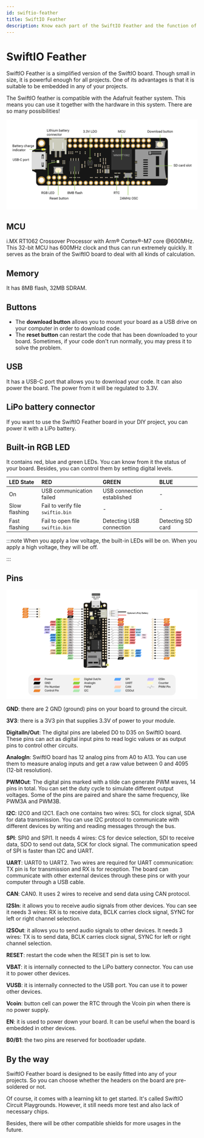 ```yaml
---
id: swiftio-feather
title: SwiftIO Feather
description: Know each part of the SwiftIO Feather and the function of the pins.
---
```


# SwiftIO Feather

SwiftIO Feather is a simplified version of the SwiftIO board. Though small in size, it is powerful enough for all projects. One of its advantages is that it is suitable to be embedded in any of your projects.

The SwiftIO feather is compatible with the Adafruit feather system. This means you can use it together with the hardware in this system. There are so many possibilities! 

 
![SwiftIO Feather](img/FeatherParts.png)

## MCU

i.MX RT1062 Crossover Processor with Arm® Cortex®-M7 core @600MHz. This 32-bit MCU has 600MHz clock and thus can run extremely quickly. It serves as the brain of the SwiftIO board to deal with all kinds of calculation.


## Memory

It has 8MB flash, 32MB SDRAM.


## Buttons

- The **download button** allows you to mount your board as a USB drive on your computer in order to download code. 
- The **reset button** can restart the code that has been downloaded to your board. Sometimes, if your code don't run normally, you may press it to solve the problem.


## USB

It has a USB-C port that allows you to download your code. It can also power the board. The power from it will be regulated to 3.3V.

## LiPo battery connector

If you want to use the SwiftIO Feather board in your DIY project, you can power it with a LiPo battery.
 

## Built-in RGB LED
It contains red, blue and green LEDs. You can know from it the status of your board. Besides, you can control them by setting digital levels. 

| LED State | RED | GREEN | BLUE |
| :--- | :--- | :--- | :--- |
| On | USB communication failed | USB connection established | - |
| Slow flashing | Fail to verify file `swiftio.bin` | - | - |
| Fast flashing | Fail to open file `swiftio.bin` | Detecting USB connection | Detecting SD card |



:::note
When you apply a low voltage, the built-in LEDs will be on. When you apply a high voltage, they will be off.

:::


## Pins

![SwiftIO Feather pinout](img/FeatherPinout.png)

**GND**: there are 2 GND (ground) pins on your board to ground the circuit.


**3V3**: there is a 3V3 pin that supplies 3.3V of power to your module.

**DigitalIn/Out**: The digital pins are labeled D0 to D35 on SwiftIO board. These pins can act as digital input pins to read logic values or as output pins to control other circuits.

**AnalogIn**: SwiftIO board has 12 analog pins from A0 to A13. You can use them to measure analog inputs and get a raw value between 0 and 4095 (12-bit resolution).

**PWMOut**: The digital pins marked with a tilde can generate PWM waves, 14 pins in total. You can set the duty cycle to simulate different output voltages. Some of the pins are paired and share the same frequency, like PWM3A and PWM3B. 



**I2C**: I2C0 and I2C1. Each one contains two wires: SCL for clock signal, SDA for data transmission. You can use I2C protocol to communicate with different devices by writing and reading messages through the bus.

**SPI**: SPI0 and SPI1. It needs 4 wires: CS for device selection, SDI to receive data, SDO to send out data, SCK for clock signal. The communication speed of SPI is faster than I2C and UART.

**UART**: UART0 to UART2. Two wires are required for UART communication: TX pin is for transmission and RX is for reception. The board can communicate with other external devices through these pins or with your computer through a USB cable.

**CAN**: CAN0. It uses 2 wires to receive and send data using CAN protocol.

**I2SIn**: it allows you to receive audio signals from other devices. You can see it needs 3 wires: RX is to receive data, BCLK carries clock signal, SYNC for left or right channel selection.

**I2SOut**: it allows you to send audio signals to other devices. It needs 3 wires: TX is to send data, BCLK carries clock signal, SYNC for left or right channel selection.

**RESET**: restart the code when the RESET pin is set to low.

**VBAT**: it is internally connected to the LiPo battery connector. You can use it to power other devices.

**VUSB**: it is internally connected to the USB port. You can use it to power other devices.

**Vcoin**: button cell can power the RTC through the Vcoin pin when there is no power supply.

**EN**: it is used to power down your board. It can be useful when the board is embedded in other devices.

**B0/B1**: the two pins are reserved for bootloader update.


## By the way

SwiftIO Feather board is designed to be easily fitted into any of your projects. So you can choose whether the headers on the board are pre-soldered or not.

Of course, it comes with a learning kit to get started. It's called SwiftIO Circuit Playgrounds. However, it still needs more test and also lack of necessary chips.

Besides, there will be other compatible shields for more usages in the future.